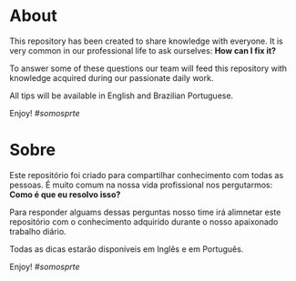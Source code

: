 # About

This repository has been created to share knowledge with everyone. It is very common in our professional life to ask ourselves: **How can I fix it?**

To answer some of these questions our team will feed this repository with knowledge acquired during our passionate daily work.

All tips will be available in English and Brazilian Portuguese.

Enjoy! *#somosprte*

# Sobre

Este repositório foi criado para compartilhar conhecimento com todas as pessoas. É muito comum na nossa vida profissional nos pergutarmos: **Como é que eu resolvo isso?**

Para responder alguams dessas perguntas nosso time irá alimnetar este repositório com o conhecimento adquirido durante o nosso apaixonado trabalho diário.

Todas as dicas estarão disponíveis em Inglês e em Português.

Enjoy! *#somosprte*

